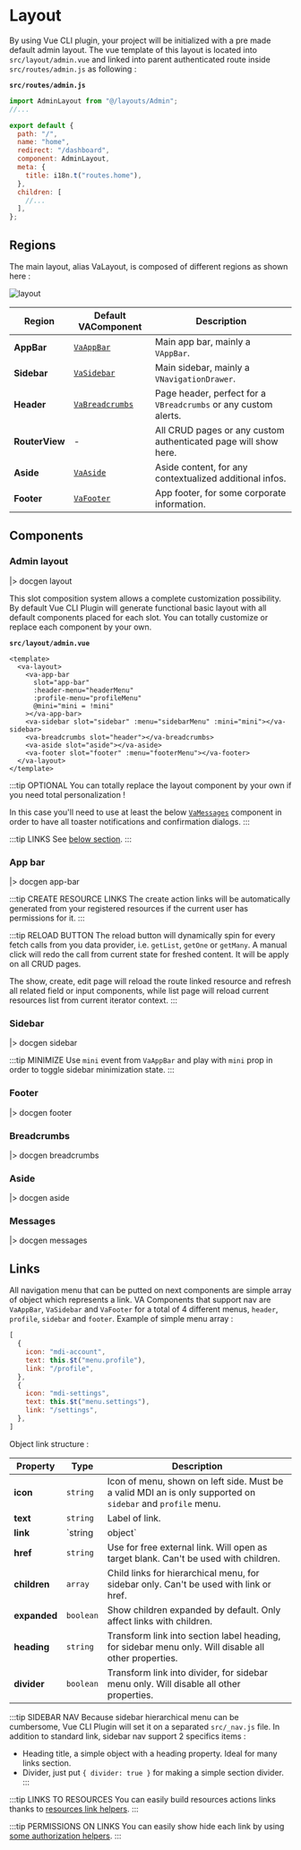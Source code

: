 # Layout

By using Vue CLI plugin, your project will be initialized with a pre made default admin layout. The vue template of this layout is located into `src/layout/admin.vue` and linked into parent authenticated route inside `src/routes/admin.js` as following :

**`src/routes/admin.js`**

```js {1,8}
import AdminLayout from "@/layouts/Admin";
//...

export default {
  path: "/",
  name: "home",
  redirect: "/dashboard",
  component: AdminLayout,
  meta: {
    title: i18n.t("routes.home"),
  },
  children: [
    //...
  ],
};
```

## Regions

The main layout, alias VaLayout, is composed of different regions as shown here :

![layout](/assets/layout.png)

| Region         | Default VAComponent             | Description                                                     |
| -------------- | ------------------------------- | --------------------------------------------------------------- |
| **AppBar**     | [`VaAppBar`](#app-bar)          | Main app bar, mainly a `VAppBar`.                               |
| **Sidebar**    | [`VaSidebar`](#sidebar)         | Main sidebar, mainly a `VNavigationDrawer`.                     |
| **Header**     | [`VaBreadcrumbs`](#breadcrumbs) | Page header, perfect for a `VBreadcrumbs` or any custom alerts. |
| **RouterView** | -                               | All CRUD pages or any custom authenticated page will show here. |
| **Aside**      | [`VaAside`](#aside)             | Aside content, for any contextualized additional infos.         |
| **Footer**     | [`VaFooter`](#footer)           | App footer, for some corporate information.                     |

## Components

### Admin layout

|> docgen layout

This slot composition system allows a complete customization possibility. By default Vue CLI Plugin will generate functional basic layout with all default components placed for each slot. You can totally customize or replace each component by your own.

**`src/layout/admin.vue`**

```vue
<template>
  <va-layout>
    <va-app-bar
      slot="app-bar"
      :header-menu="headerMenu"
      :profile-menu="profileMenu"
      @mini="mini = !mini"
    ></va-app-bar>
    <va-sidebar slot="sidebar" :menu="sidebarMenu" :mini="mini"></va-sidebar>
    <va-breadcrumbs slot="header"></va-breadcrumbs>
    <va-aside slot="aside"></va-aside>
    <va-footer slot="footer" :menu="footerMenu"></va-footer>
  </va-layout>
</template>
```

:::tip OPTIONAL
You can totally replace the layout component by your own if you need total personalization !

In this case you'll need to use at least the below [`VaMessages`](#messages) component in order to have all toaster notifications and confirmation dialogs.
:::

:::tip LINKS
See [below section](#links).
:::

### App bar

|> docgen app-bar

:::tip CREATE RESOURCE LINKS
The create action links will be automatically generated from your registered resources if the current user has permissions for it.
:::

:::tip RELOAD BUTTON
The reload button will dynamically spin for every fetch calls from you data provider, i.e. `getList`, `getOne` or `getMany`. A manual click will redo the call from current state for freshed content. It will be apply on all CRUD pages.

The show, create, edit page will reload the route linked resource and refresh all related field or input components, while list page will reload current resources list from current iterator context.
:::

### Sidebar

|> docgen sidebar

:::tip MINIMIZE
Use `mini` event from `VaAppBar` and play with `mini` prop in order to toggle sidebar minimization state.
:::

### Footer

|> docgen footer

### Breadcrumbs

|> docgen breadcrumbs

### Aside

|> docgen aside

### Messages

|> docgen messages

## Links

All navigation menu that can be putted on next components are simple array of object which represents a link. VA Components that support nav are `VaAppBar`, `VaSidebar` and `VaFooter` for a total of 4 different menus, `header`, `profile`, `sidebar` and `footer`. Example of simple menu array :

```js
[
  {
    icon: "mdi-account",
    text: this.$t("menu.profile"),
    link: "/profile",
  },
  {
    icon: "mdi-settings",
    text: this.$t("menu.settings"),
    link: "/settings",
  },
]
```

Object link structure :

| Property     | Type              | Description                                                                                                 |
| ------------ | ----------------- | ----------------------------------------------------------------------------------------------------------- |
| **icon**     | `string`          | Icon of menu, shown on left side. Must be a valid MDI an is only supported on `sidebar` and `profile` menu. |
| **text**     | `string`          | Label of link.                                                                                              |
| **link**     | `string | object` | Valid Vue Router menu. Can't be used with children.                                                         |
| **href**     | `string`          | Use for free external link. Will open as target blank. Can't be used with children.                         |
| **children** | `array`           | Child links for hierarchical menu, for sidebar only. Can't be used with link or href.                       |
| **expanded** | `boolean`         | Show children expanded by default. Only affect links with children.                                         |
| **heading**  | `string`          | Transform link into section label heading, for sidebar menu only. Will disable all other properties.        |
| **divider**  | `boolean`         | Transform link into divider, for sidebar menu only. Will disable all other properties.                      |

:::tip SIDEBAR NAV
Because sidebar hierarchical menu can be cumbersome, Vue CLI Plugin will set it on a separated `src/_nav.js` file. In addition to standard link, sidebar nav support 2 specifics items :

* Heading title, a simple object with a heading property. Ideal for many links section.
* Divider, just put `{ divider: true }` for making a simple section divider.
:::

:::tip LINKS TO RESOURCES
You can easily build resources actions links thanks to [resources link helpers](../resources.md#link-helpers).
:::

:::tip PERMISSIONS ON LINKS
You can easily show hide each link by using [some authorization helpers](../authorization.md#helpers).
:::
